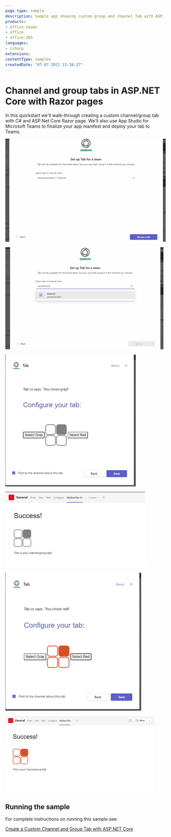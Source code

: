 ```yaml
---
page_type: sample
description: Sample app showing custom group and channel Tab with ASP. NET Core
products:
- office-teams
- office
- office-365
languages:
- csharp
extensions:
contentType: samples
createdDate: "07-07-2021 13:38:27"
---
```


# Channel and group tabs in ASP.NET Core with Razor pages

In this quickstart we'll walk-through creating a custom channel/group tab with C# and ASP.Net Core Razor page. We'll also use App Studio for Microsoft Teams to finalize your app manifest and deploy your tab to Teams.

![configureteams](Images/configureteams.png)

![setuptab](Images/setuptab.png)

![Greyconfigure](Images/Greyconfigure.png)

![GreyTab](Images/GreyTab.png)

![Redconfigure](Images/Redconfigure.png)

![RedTab](Images/RedTab.png)

## Running the sample

For complete instructions on running this sample see:

[Create a Custom Channel and Group Tab with ASP.NET Core](https://docs.microsoft.com/en-us/microsoftteams/platform/tabs/how-to/create-channel-group-tab?pivots=razor-csharp)
